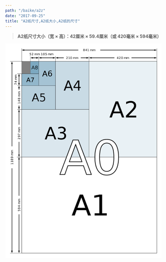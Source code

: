 ```yaml
---
path: "/baike/a2z"
date: "2017-09-25"
title: "A2纸尺寸,A2纸大小,A2纸的尺寸"
---
```


> **A2纸尺寸大小（宽 × 高）：42厘米 × 59.4厘米（或 420毫米 × 594毫米）**   
   
![纸的尺寸](/img/a_size_illustration2.png)

